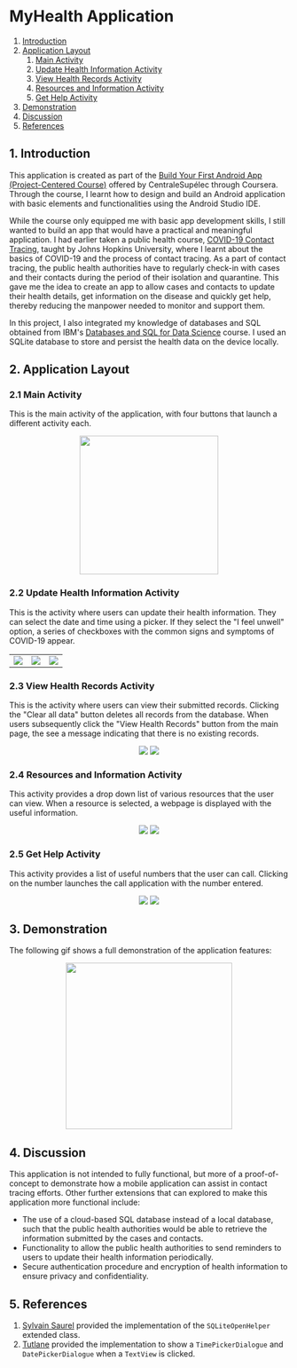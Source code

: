 # MyHealth Application

 1. [Introduction](#intro)
 2. [Application Layout](#app)
	 1. [Main Activity](#main)
	 2. [Update Health Information Activity](#newHealth)
	 3. [View Health Records Activity](#oldHealth)
	 4. [Resources and Information Activity](#resources)
	 5. [Get Help Activity](#help)
 3. [Demonstration](#demo)
 4. [Discussion](#disc)
 5. [References](#ref)

## 1. Introduction <a name="intro"></a>
This application is created as part of the [Build Your First Android App (Project-Centered Course)](https://www.coursera.org/learn/android-app) offered by CentraleSupélec through Coursera. Through the course, I learnt how to design and build an Android application with basic elements and functionalities using the Android Studio IDE.

While the course only equipped me with basic app development skills, I still wanted to build an app that would have a practical and meaningful application. I had earlier taken a public health course, [COVID-19 Contact Tracing](https://www.coursera.org/learn/covid-19-contact-tracing), taught by Johns Hopkins University, where I learnt about the basics of COVID-19 and the process of contact tracing. As a part of contact tracing, the public health authorities have to regularly check-in with cases and their contacts during the period of their isolation and quarantine. This gave me the idea to create an app to allow cases and contacts to update their health details, get information on the disease and quickly get help, thereby reducing the manpower needed to monitor and support them.

In this project, I also integrated my knowledge of databases and SQL obtained from IBM's [Databases and SQL for Data Science](https://www.coursera.org/learn/sql-data-science) course. I used an SQLite database to store and persist the health data on the device locally.

## 2. Application Layout <a name="app"></a>
### 2.1 Main Activity <a name="main"></a>
This is the main activity of the application, with four buttons that launch a different activity each.
<p align="center">
<img src="https://github.com/jiantleman/Android_App/blob/master/media/main.png?raw=true" width="250" />
</p>

### 2.2 Update Health Information Activity <a name="newHealth"></a>
This is the activity where users can update their health information. They can select the date and time using a picker. If they select the "I feel unwell" option, a series of checkboxes with the common signs and symptoms of COVID-19 appear.
<table><tr>
<td><img src="https://github.com/jiantleman/Android_App/blob/master/media/newHealth.png?raw=true width="250" /> 
<td><img src="https://github.com/jiantleman/Android_App/blob/master/media/newHealth_selectTime.png?raw=true width="250" /> 
<td><img src="https://github.com/jiantleman/Android_App/blob/master/media/newHealth_selectSigns.png?raw=true width="250" />
</tr></table>

### 2.3 View Health Records Activity <a name="oldHealth"></a>
This is the activity where users can view their submitted records. Clicking the "Clear all data" button deletes all records from the database. When users subsequently click the "View Health Records" button from the main page, the see a message indicating that there is no existing records.
<p align="center">
<img src="https://github.com/jiantleman/Android_App/blob/master/media/oldHealth.png?raw=true width="250" /> <img src="https://github.com/jiantleman/Android_App/blob/master/media/oldHealth_delete.png?raw=true width="250" />
</p>

### 2.4 Resources and Information Activity <a name="resources"></a>
This activity provides a drop down list of various resources that the user can view. When a resource is selected, a webpage is displayed with the useful information.
<p align="center">
<img src="https://github.com/jiantleman/Android_App/blob/master/media/resources.png?raw=true width="250" /> <img src="https://github.com/jiantleman/Android_App/blob/master/media/resources_select.png?raw=true width="250" />
</p>

### 2.5 Get Help Activity <a name="help"></a>
This activity provides a list of useful numbers that the user can call. Clicking on the number launches the call application with the number entered.
<p align="center">
<img src="https://github.com/jiantleman/Android_App/blob/master/media/help.png?raw=true width="250" /> <img src="https://github.com/jiantleman/Android_App/blob/master/media/help.dial.png?raw=true width="250" />
</p>

## 3. Demonstration <a name="demo"></a>
The following gif shows a full demonstration of the application features:
<p align="center">
<img src="https://github.com/jiantleman/Android_App/blob/master/media/demonstration.gif?raw=true" width="300"/>

</p>

## 4. Discussion <a name="disc"></a>
This application is not intended to fully functional, but more of a proof-of-concept to demonstrate how a mobile application can assist in contact tracing efforts. Other further extensions that can explored to make this application more functional include:

 * The use of a cloud-based SQL database instead of a local database, such that the public health authorities would be able to retrieve the information submitted by the cases and contacts. 
 * Functionality to allow the public health authorities to send reminders to users to update their health information periodically.
 * Secure authentication procedure and encryption of health information to ensure privacy and confidentiality. 

## 5. References <a name="ref"></a>

 1. [Sylvain Saurel](https://medium.com/@ssaurel/learn-to-save-data-with-sqlite-on-android-b11a8f7718d3) provided the implementation of the `SQLiteOpenHelper` extended class.
 2. [Tutlane](https://www.tutlane.com/tutorial/android/android-timepicker-with-examples) provided the implementation to show a `TimePickerDialogue` and `DatePickerDialogue` when a `TextView` is clicked.

